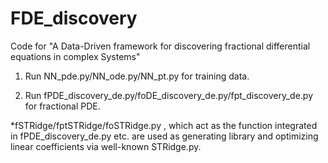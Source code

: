 # FDE_discovery
Code for "A Data-Driven framework for discovering fractional  differential equations in complex Systems"

1. Run NN_pde.py/NN_ode.py/NN_pt.py for training data.

2. Run fPDE_discovery_de.py/foDE_discovery_de.py/fpt_discovery_de.py for fractional PDE.

*fSTRidge/fptSTRidge/foSTRidge.py , which act as the function integrated in fPDE_discovery_de.py etc. are used as generating library and optimizing linear coefficients via well-known STRidge.py.
 
